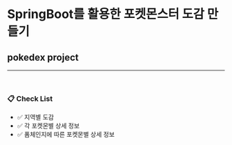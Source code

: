 # SpringBoot를 활용한 포켓몬스터 도감 만들기
## pokedex project
<hr>
<br>

### 📋 Check List
- ✅ 지역별 도감 
- ✅ 각 포켓몬별 상세 정보
- ✅ 폼체인지에 따른 포켓몬별 상세 정보
